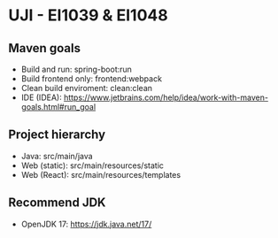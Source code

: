 # UJI - EI1039 & EI1048
## Maven goals
- Build and run: spring-boot:run
- Build frontend only: frontend:webpack
- Clean build enviroment: clean:clean
- IDE (IDEA): https://www.jetbrains.com/help/idea/work-with-maven-goals.html#run_goal
## Project hierarchy
- Java: src/main/java
- Web (static): src/main/resources/static
- Web (React): src/main/resources/templates
## Recommend JDK
- OpenJDK 17: https://jdk.java.net/17/